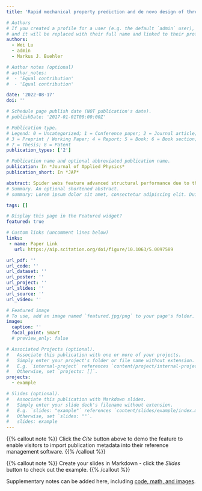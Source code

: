 ```yaml
---
title: 'Rapid mechanical property prediction and de novo design of three-dimensional spider webs through graph and GraphPerceiver neural networks'

# Authors
# If you created a profile for a user (e.g. the default `admin` user), write the username (folder name) here
# and it will be replaced with their full name and linked to their profile.
authors:
  - Wei Lu
  - admin
  - Markus J. Buehler

# Author notes (optional)
# author_notes:
#  - 'Equal contribution'
#  - 'Equal contribution'

date: '2022-08-17'
doi: ''

# Schedule page publish date (NOT publication's date).
# publishDate: '2017-01-01T00:00:00Z'

# Publication type.
# Legend: 0 = Uncategorized; 1 = Conference paper; 2 = Journal article;
# 3 = Preprint / Working Paper; 4 = Report; 5 = Book; 6 = Book section;
# 7 = Thesis; 8 = Patent
publication_types: ['2']

# Publication name and optional abbreviated publication name.
publication: In *Journal of Applied Physics*
publication_short: In *JAP*

abstract: Spider webs feature advanced structural performance due to the evolutionary success of over more than 3 × 109 years, including lightweight design and exceptional mechanical properties. Spider webs are appealing for bio-inspired design since web designs serve multiple functions including mechanical protection and prey catching. However, high computational cost and limited quantified web properties render extensive spider web studies challenging in part due to the high structural complexity and randomness of fiber arrangements in 3D webs. Here, we report a computational method to relate spider web graph microstructures to effective mechanical properties, focusing on strength and toughness, and upscaling from the microscopic to the mesoscale level. The new computational framework uses deep neural networks, trained on graph-structured Cyrtophora citricola spider web mechanical data, in order to capture complex cross-scale structural relationships. Three different models are developed and compared. First, two Graph Neural Network (GNN) models, a Graph Convolutional Network, and a Principal Neighborhood Aggregation method. Second, a GraphPerceiver transformer model that is fed similar input data as provided to the GNN approach but within a natural language modeling context using self-attention mechanisms. The GraphPerceiver model can achieve similar performance as the GNN model, offering added flexibility for building deep learning models of diverse hierarchical biological materials. As an application of the model, we propose a computational optimization tool for synthetic web design that is used to generate synthetic, de novo spider web architectures. Finally, multi-objective optimization enables us to discover web structures that meet specific mechanical properties as design objectives.
# Summary. An optional shortened abstract.
# summary: Lorem ipsum dolor sit amet, consectetur adipiscing elit. Duis posuere tellus ac convallis placerat. Proin tincidunt magna sed ex sollicitudin condimentum.

tags: []

# Display this page in the Featured widget?
featured: true

# Custom links (uncomment lines below)
links:
 - name: Paper Link
   url: https://aip.scitation.org/doi/figure/10.1063/5.0097589

url_pdf: ''
url_code: ''
url_dataset: ''
url_poster: ''
url_project: ''
url_slides: ''
url_source: ''
url_video: ''

# Featured image
# To use, add an image named `featured.jpg/png` to your page's folder.
image:
  caption: ''
  focal_point: Smart
  # preview_only: false

# Associated Projects (optional).
#   Associate this publication with one or more of your projects.
#   Simply enter your project's folder or file name without extension.
#   E.g. `internal-project` references `content/project/internal-project/index.md`.
#   Otherwise, set `projects: []`.
projects:
  - example

# Slides (optional).
#   Associate this publication with Markdown slides.
#   Simply enter your slide deck's filename without extension.
#   E.g. `slides: "example"` references `content/slides/example/index.md`.
#   Otherwise, set `slides: ""`.
#   slides: example
---
```


{{% callout note %}}
Click the _Cite_ button above to demo the feature to enable visitors to import publication metadata into their reference management software.
{{% /callout %}}

{{% callout note %}}
Create your slides in Markdown - click the _Slides_ button to check out the example.
{{% /callout %}}

Supplementary notes can be added here, including [code, math, and images](https://wowchemy.com/docs/writing-markdown-latex/).
